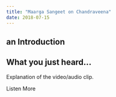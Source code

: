 ```yaml
---
title: "Maarga Sangeet on Chandraveena"
date: 2018-07-15
---
```

## an Introduction

<you-tube videoid="NDDtGBdr5EY"></you-tube>

## What you just heard...

Explanation of the video/audio clip.

<notice-box>

<my-button to="/discography/">Listen More</my-button>

</notice-box>
